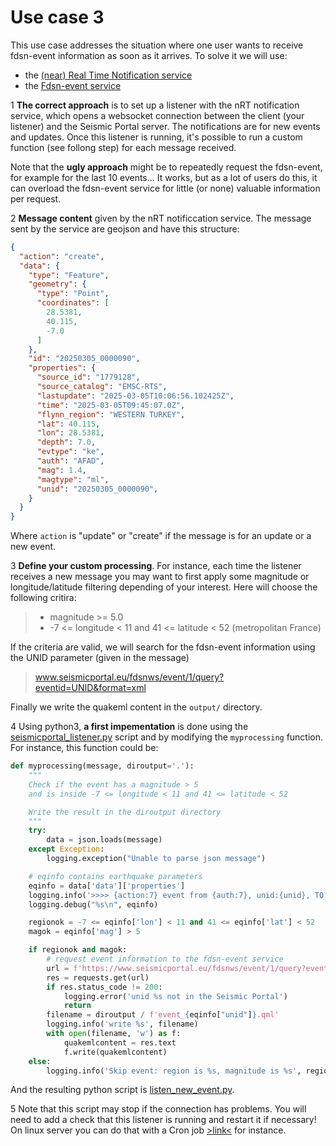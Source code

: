 # Use case 3

This use case addresses the situation where one user wants to receive fdsn-event information as soon as it arrives. To solve it we will use:

 - the [(near) Real Time Notification service](http://www.seismicportal.eu/realtime.html)
 - the [Fdsn-event service](http://www.seismicportal.eu/fdsn-wsevent.html)

1 **The correct approach** is to set up a listener with the nRT notification service, which opens a websocket connection between the client (your listener) and the Seismic Portal server. The notifications are for new events and updates. Once this listener is running, it's possible to run a custom function (see follong step) for each message received. 

Note that the **ugly approach** might be to repeatedly request the fdsn-event, for example for the last 10 events... It works, but as a lot of users do this, it can overload the fdsn-event service for little (or none) valuable information per request.

2 **Message content** given by the nRT notificcation service. The message sent by the service are geojson and have this structure:

```json
{
  "action": "create",
  "data": {
    "type": "Feature",
    "geometry": {
      "type": "Point",
      "coordinates": [
        28.5381,
        40.115,
        -7.0
      ]
    },
    "id": "20250305_0000090",
    "properties": {
      "source_id": "1779128",
      "source_catalog": "EMSC-RTS",
      "lastupdate": "2025-03-05T10:06:56.102425Z",
      "time": "2025-03-05T09:45:07.0Z",
      "flynn_region": "WESTERN TURKEY",
      "lat": 40.115,
      "lon": 28.5381,
      "depth": 7.0,
      "evtype": "ke",
      "auth": "AFAD",
      "mag": 1.4,
      "magtype": "ml",
      "unid": "20250305_0000090",
    }
  }
}
```

Where `action` is "update" or "create" if the message is for an update or a new event.

3 **Define your custom processing**. For instance, each time the listener receives a new message you may want to first apply some magnitude or longitude/latitude filtering depending of your interest. Here will choose the following critira:
  > - magnitude >= 5.0
  > - -7 <= longitude < 11 and 41 <= latitude < 52 (metropolitan France)

If the criteria are valid, we will search for the fdsn-event information using the UNID parameter (given in the message)
 > www.seismicportal.eu/fdsnws/event/1/query?eventid=UNID&format=xml

Finally we write the quakeml content in the `output/` directory.


4 Using python3, **a first impementation** is done using the [seismicportal_listener.py](../seismicportal_listener.py) script and by modifying the `myprocessing` function. For instance, this function could be:

```python
def myprocessing(message, diroutput='.'):
    """
    Check if the event has a magnitude > 5 
    and is inside -7 <= longitude < 11 and 41 <= latitude < 52

    Write the result in the diroutput directory
    """
    try:
        data = json.loads(message)
    except Exception:
        logging.exception("Unable to parse json message")

    # eqinfo contains earthquake parameters
    eqinfo = data['data']['properties']
    logging.info('>>>> {action:7} event from {auth:7}, unid:{unid}, T0:{time}, Mag:{mag}, Region: {flynn_region}'.format(**eqinfo, action=data['action']))
    logging.debug("%s\n", eqinfo)

    regionok = -7 <= eqinfo['lon'] < 11 and 41 <= eqinfo['lat'] < 52
    magok = eqinfo['mag'] > 5

    if regionok and magok:
        # request event information to the fdsn-event service
        url = f'https://www.seismicportal.eu/fdsnws/event/1/query?eventid={eqinfo["unid"]}&format=xml'
        res = requests.get(url)
        if res.status_code != 200:
            logging.error('unid %s not in the Seismic Portal')
            return
        filename = diroutput / f'event_{eqinfo["unid"]}.qml'
        logging.info('write %s', filename)
        with open(filename, 'w') as f:
            quakemlcontent = res.text
            f.write(quakemlcontent)
    else:
        logging.info('Skip event: region is %s, magnitude is %s', regionok, magok)
```
And the resulting python script is [listen_new_event.py](listen_new_event.py).


5 Note that this script may stop if the connection has problems. You will need to add a check that this listener is running and restart it if necessary! On linux server you can do that with a Cron job [>link<](https://en.wikipedia.org/wiki/Cron) for instance.
